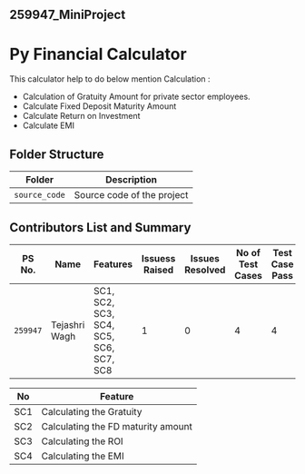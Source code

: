 ## 259947_MiniProject
# Py Financial Calculator

This calculator help to do below mention Calculation : 

* Calculation of Gratuity Amount for private sector employees.
* Calculate Fixed Deposit Maturity Amount
* Calculate Return on Investment
* Calculate EMI


## Folder Structure
Folder             | Description
-------------------| -----------------------------------------
`source_code`   | Source code of the project


## Contributors List and Summary
PS No. |  Name   |    Features    | Issuess Raised |Issues Resolved|No of Test Cases|Test Case Pass
---------|-------------|----------------|----------------|---------------|-------------|--------------
`259947` | Tejashri Wagh  | SC1, SC2, SC3, SC4, SC5, SC6, SC7, SC8| 1   | 0  | 4   | 4     

| No |Feature  |
|--|--|
| SC1 |Calculating the Gratuity  |
| SC2 |Calculating the FD maturity amount |
| SC3 |Calculating the ROI |
| SC4 |Calculating the EMI |

